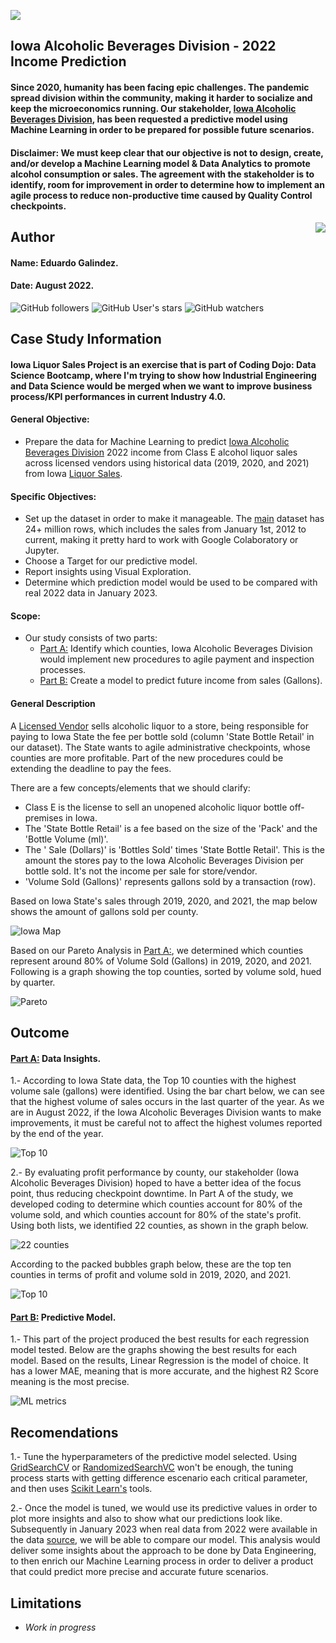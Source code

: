 ![](https://www.leafwebstudio.com/wp-content/uploads/2022/08/Iowa-Sales-Banner.png)

## Iowa Alcoholic Beverages Division - 2022 Income Prediction
#### Since 2020, humanity has been facing epic challenges. The pandemic spread division within the community, making it harder to socialize and keep the microeconomics running. Our stakeholder, [Iowa Alcoholic Beverages Division](https://abd.iowa.gov/ "Iowa Alcoholic Beverages Division"), has been requested a predictive model using Machine Learning in order to be prepared for possible future scenarios.

#### Disclaimer: We must keep clear that our objective is not to design, create, and/or develop a Machine Learning model & Data Analytics to promote alcohol consumption or sales. The agreement with the stakeholder is to identify, room for improvement in order to determine how to implement an agile process to reduce non-productive time caused by Quality Control checkpoints.


<img src="https://raw.githubusercontent.com/matiassingers/awesome-readme/master/icon.png" align="right" />

## Author
#### Name: Eduardo Galindez.
#### Date: August 2022.

<img alt="GitHub followers" src="https://img.shields.io/github/followers/edleafvirtual?style=social"> <img alt="GitHub User's stars" src="https://img.shields.io/github/stars/edleafvirtual?style=social"> <img alt="GitHub watchers" src="https://img.shields.io/github/watchers/edleafvirtual/sales_predictions2023?style=social">

## Case Study Information
#### Iowa Liquor Sales Project is an exercise that is part of Coding Dojo: Data Science Bootcamp, where I'm trying to show how Industrial Engineering and Data Science would be merged when we want to improve business process/KPI performances in current Industry 4.0.
#### 
#### General Objective:
- Prepare the data for Machine Learning to predict [Iowa Alcoholic Beverages Division](https://abd.iowa.gov/ "Iowa Alcoholic Beverages Division") 2022 income from Class E alcohol liquor sales across licensed vendors using historical data (2019, 2020, and 2021) from Iowa [Liquor Sales](https://console.cloud.google.com/marketplace/product/iowa-department-of-commerce/iowa-liquor-sales?project=lively-clover-358509 "Liquor Sales").
#### Specific Objectives:
- Set up the dataset in order to make it manageable. The [main](https://data.iowa.gov/Sales-Distribution/Iowa-Liquor-Sales/m3tr-qhgy "main") dataset has 24+ million rows, which includes the sales from January 1st, 2012 to current, making it pretty hard to work with Google Colaboratory or Jupyter.
- Choose a Target for our predictive model.
- Report insights using Visual Exploration.
- Determine which prediction model would be used to be compared with real 2022 data in January 2023.

#### Scope:
- Our study consists of two parts:
   - [Part A:](https://github.com/edleafvirtual/Iowa_Liquor_Sales/blob/main/Part_A--Exploratory_Analysis.ipynb "Part A:") Identify which counties, Iowa Alcoholic Beverages Division would implement new procedures to agile payment and inspection processes.
   - [Part B:](https://github.com/edleafvirtual/Iowa_Liquor_Sales/blob/main/Part_B--ML_Modeling.ipynb "Part B:") Create a model to predict future income from sales (Gallons).

#### General Description
A [Licensed Vendor](https://abd.iowa.gov/licensing/licensepermit-fees "Licensed Vendor") sells alcoholic liquor to a store, being responsible for paying to Iowa State the fee per bottle sold (column 'State Bottle Retail' in our dataset). The State wants to agile administrative checkpoints, whose counties are more profitable. Part of the new procedures could be extending the deadline to pay the fees.

There are a few concepts/elements that we should clarify:
  - Class E is the license to sell an unopened alcoholic liquor bottle off-premises in Iowa.
  - The 'State Bottle Retail' is a fee based on the size of the 'Pack' and the 'Bottle Volume (ml)'.
  - The ' Sale (Dollars)' is 'Bottles Sold' times 'State Bottle Retail'. This is the amount the stores pay to the Iowa Alcoholic Beverages Division per bottle sold. It's not the income per sale for store/vendor.
  - 'Volume Sold (Gallons)' represents gallons sold by a transaction (row).

Based on Iowa State's sales through 2019, 2020, and 2021, the map below shows the amount of gallons sold per county.

![Iowa Map](https://www.leafwebstudio.com/wp-content/uploads/2022/08/VOL-sold-sum-1.png "Iowa Map")


Based on our Pareto Analysis in [Part A:](https://github.com/edleafvirtual/Iowa_Liquor_Sales/blob/main/Part_A--Exploratory_Analysis.ipynb "Part A:"), we determined which counties represent around 80% of Volume Sold (Gallons) in 2019, 2020, and 2021. Following is a graph showing the top counties, sorted by volume sold, hued by quarter.

![Pareto](https://www.leafwebstudio.com/wp-content/uploads/2022/08/Vol-Sold-pareto-2.png "Pareto")


## Outcome
#### [Part A:](https://github.com/edleafvirtual/Iowa_Liquor_Sales/blob/main/Part_A--Exploratory_Analysis.ipynb "Part A:") Data Insights.
1.- According to Iowa State data, the Top 10 counties with the highest volume sale (gallons) were identified. Using the bar chart below, we can see that the highest volume of sales occurs in the last quarter of the year. As we are in August 2022, if the Iowa Alcoholic Beverages Division wants to make improvements, it must be careful not to affect the highest volumes reported by the end of the year.

![Top 10](https://www.leafwebstudio.com/wp-content/uploads/2022/08/Top-10-volume-sold.png "Top 10")


2.- By evaluating profit performance by county, our stakeholder (Iowa Alcoholic Beverages Division) hoped to have a better idea of the focus point, thus reducing checkpoint downtime. In Part A of the study, we developed coding to determine which counties account for 80% of the volume sold, and which counties account for 80% of the state's profit. Using both lists, we identified 22 counties, as shown in the graph below.

![22 counties](https://www.leafwebstudio.com/wp-content/uploads/2022/08/Top-volume-sold-profit.png "22 counties")

According to the packed bubbles graph below, these are the top ten counties in terms of profit and volume sold in 2019, 2020, and 2021.

![Top 10](https://www.leafwebstudio.com/wp-content/uploads/2022/08/Iowa-Top-10-volume-sold-profit.png "Top 10")

#### [Part B:](https://github.com/edleafvirtual/Iowa_Liquor_Sales/blob/main/Part_B--ML_Modeling.ipynb "Part B:") Predictive Model.
1.- This part of the project produced the best results for each regression model tested. Below are the graphs showing the best results for each model. Based on the results, Linear Regression is the model of choice. It has a lower MAE, meaning that is more accurate, and the highest R2 Score meaning is the most precise.   

![ML metrics](https://www.leafwebstudio.com/wp-content/uploads/2022/08/ML-metrics.png "ML metrics")

## Recomendations
1.- Tune the hyperparameters of the predictive model selected. Using [GridSearchCV](https://www.geeksforgeeks.org/daskgridsearchcv-a-competitor-for-gridsearchcv/#:~:text=GridSearchCV%20is%20a%20technique%20to,then%20the%20predictions%20are%20made. "GridSearchCV") or [RandomizedSearchVC](https://analyticsindiamag.com/guide-to-hyperparameters-tuning-using-gridsearchcv-and-randomizedsearchcv/#:~:text=The%20only%20difference%20between%20both,that%20increase%20the%20model%20generalizability. "RandomizedSearchVC") won't be enough, the tuning process starts with getting difference escenario each critical parameter, and then uses [Scikit Learn's](https://scikit-learn.org/stable/modules/classes.html#hyper-parameter-optimizers "Scikit Learn's") tools.

2.- Once the model is tuned, we would use its predictive values in order to plot more insights and also to show what our predictions look like. Subsequently in January 2023 when real data from 2022 were available in the data [source](https://data.iowa.gov/Sales-Distribution/Iowa-Liquor-Sales/m3tr-qhgy "source"), we will be able to compare our model. This analysis would deliver some insights about the approach to be done by Data Engineering, to then enrich our Machine Learning process in order to deliver a product that could predict more precise and accurate future scenarios.

## Limitations
- *Work in progress*
